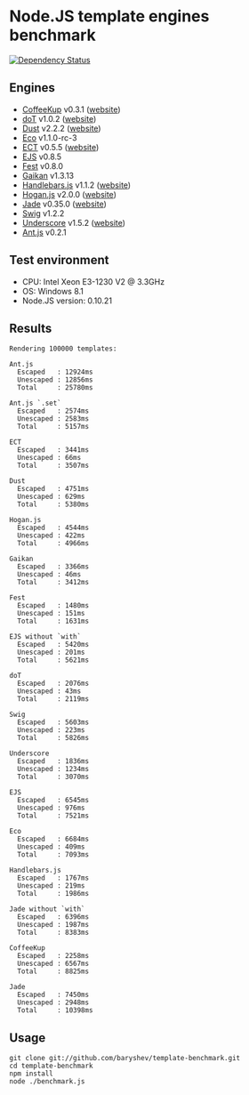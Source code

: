 # Node.JS template engines benchmark

[![Dependency Status](https://david-dm.org/justan/template-benchmark.png)](https://david-dm.org/justan/template-benchmark)

## Engines

- [CoffeeKup](https://github.com/mauricemach/coffeekup) v0.3.1 ([website](http://coffeekup.org/))
- [doT](https://github.com/olado/doT) v1.0.2 ([website](http://olado.github.com/doT/))
- [Dust](https://github.com/linkedin/dustjs) v2.2.2 ([website](http://linkedin.github.com/dustjs/))
- [Eco](https://github.com/sstephenson/eco) v1.1.0-rc-3
- [ECT](https://github.com/baryshev/ect) v0.5.5 ([website](http://ectjs.com/))
- [EJS](https://github.com/visionmedia/ejs) v0.8.5
- [Fest](https://github.com/mailru/fest) v0.8.0
- [Gaikan](https://github.com/Deathspike/gaikan) v1.3.13
- [Handlebars.js](https://github.com/wycats/handlebars.js/) v1.1.2 ([website](http://handlebarsjs.com/))
- [Hogan.js](https://github.com/twitter/hogan.js) v2.0.0 ([website](http://twitter.github.com/hogan.js/))
- [Jade](https://github.com/visionmedia/jade) v0.35.0 ([website](http://jade-lang.com/))
- [Swig](https://github.com/paularmstrong/swig) v1.2.2
- [Underscore](https://github.com/documentcloud/underscore) v1.5.2 ([website](http://underscorejs.org/))
- [Ant.js](https://github.com/antjs/ant.js) v0.2.1

## Test environment

- CPU: Intel Xeon E3-1230 V2 @ 3.3GHz
- OS: Windows 8.1
- Node.JS version: 0.10.21

## Results

	Rendering 100000 templates:

    Ant.js
      Escaped   : 12924ms
      Unescaped : 12856ms
      Total     : 25780ms

    Ant.js `.set`
      Escaped   : 2574ms
      Unescaped : 2583ms
      Total     : 5157ms

    ECT
      Escaped   : 3441ms
      Unescaped : 66ms
      Total     : 3507ms

    Dust
      Escaped   : 4751ms
      Unescaped : 629ms
      Total     : 5380ms

    Hogan.js
      Escaped   : 4544ms
      Unescaped : 422ms
      Total     : 4966ms

    Gaikan
      Escaped   : 3366ms
      Unescaped : 46ms
      Total     : 3412ms

    Fest
      Escaped   : 1480ms
      Unescaped : 151ms
      Total     : 1631ms

    EJS without `with`
      Escaped   : 5420ms
      Unescaped : 201ms
      Total     : 5621ms

    doT
      Escaped   : 2076ms
      Unescaped : 43ms
      Total     : 2119ms

    Swig
      Escaped   : 5603ms
      Unescaped : 223ms
      Total     : 5826ms

    Underscore
      Escaped   : 1836ms
      Unescaped : 1234ms
      Total     : 3070ms

    EJS
      Escaped   : 6545ms
      Unescaped : 976ms
      Total     : 7521ms

    Eco
      Escaped   : 6684ms
      Unescaped : 409ms
      Total     : 7093ms

    Handlebars.js
      Escaped   : 1767ms
      Unescaped : 219ms
      Total     : 1986ms

    Jade without `with`
      Escaped   : 6396ms
      Unescaped : 1987ms
      Total     : 8383ms

    CoffeeKup
      Escaped   : 2258ms
      Unescaped : 6567ms
      Total     : 8825ms

    Jade
      Escaped   : 7450ms
      Unescaped : 2948ms
      Total     : 10398ms


## Usage

	git clone git://github.com/baryshev/template-benchmark.git
	cd template-benchmark
	npm install
	node ./benchmark.js
